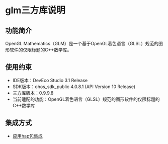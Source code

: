 # glm三方库说明
## 功能简介
OpenGL Mathematics（GLM）是一个基于OpenGL着色语言（GLSL）规范的图形软件的仅限标题的C++数学库。
## 使用约束
- IDE版本：DevEco Studio 3.1 Release
- SDK版本：ohos_sdk_public 4.0.8.1 (API Version 10 Release)
- 三方库版本：0.9.9.8
- 当前适配的功能：OpenGL着色语言（GLSL）规范的图形软件的仅限标题的C++数学库

## 集成方式
+ [应用hap包集成](docs/hap_ingtegrate.md)